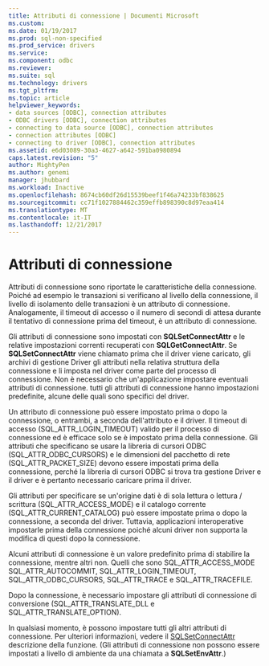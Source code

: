 ```yaml
---
title: Attributi di connessione | Documenti Microsoft
ms.custom: 
ms.date: 01/19/2017
ms.prod: sql-non-specified
ms.prod_service: drivers
ms.service: 
ms.component: odbc
ms.reviewer: 
ms.suite: sql
ms.technology: drivers
ms.tgt_pltfrm: 
ms.topic: article
helpviewer_keywords:
- data sources [ODBC], connection attributes
- ODBC drivers [ODBC], connection attributes
- connecting to data source [ODBC], connection attributes
- connection attributes [ODBC]
- connecting to driver [ODBC], connection attributes
ms.assetid: e6d03089-30a3-4627-a642-591ba0980894
caps.latest.revision: "5"
author: MightyPen
ms.author: genemi
manager: jhubbard
ms.workload: Inactive
ms.openlocfilehash: 8674cb60df26d15539beef1f46a74233bf838625
ms.sourcegitcommit: cc71f1027884462c359effb898390c8d97eaa414
ms.translationtype: MT
ms.contentlocale: it-IT
ms.lasthandoff: 12/21/2017
---
```

# <a name="connection-attributes"></a>Attributi di connessione
Attributi di connessione sono riportate le caratteristiche della connessione. Poiché ad esempio le transazioni si verificano al livello della connessione, il livello di isolamento delle transazioni è un attributo di connessione. Analogamente, il timeout di accesso o il numero di secondi di attesa durante il tentativo di connessione prima del timeout, è un attributo di connessione.  
  
 Gli attributi di connessione sono impostati con **SQLSetConnectAttr** e le relative impostazioni correnti recuperati con **SQLGetConnectAttr**. Se **SQLSetConnectAttr** viene chiamato prima che il driver viene caricato, gli archivi di gestione Driver gli attributi nella relativa struttura della connessione e li imposta nel driver come parte del processo di connessione. Non è necessario che un'applicazione impostare eventuali attributi di connessione. tutti gli attributi di connessione hanno impostazioni predefinite, alcune delle quali sono specifici del driver.  
  
 Un attributo di connessione può essere impostato prima o dopo la connessione, o entrambi, a seconda dell'attributo e il driver. Il timeout di accesso (SQL_ATTR_LOGIN_TIMEOUT) valido per il processo di connessione ed è efficace solo se è impostato prima della connessione. Gli attributi che specificano se usare la libreria di cursori ODBC (SQL_ATTR_ODBC_CURSORS) e le dimensioni del pacchetto di rete (SQL_ATTR_PACKET_SIZE) devono essere impostati prima della connessione, perché la libreria di cursori ODBC si trova tra gestione Driver e il driver e è pertanto necessario caricare prima il driver.  
  
 Gli attributi per specificare se un'origine dati è di sola lettura o lettura / scrittura (SQL_ATTR_ACCESS_MODE) e il catalogo corrente (SQL_ATTR_CURRENT_CATALOG) può essere impostate prima o dopo la connessione, a seconda del driver. Tuttavia, applicazioni interoperative impostarle prima della connessione poiché alcuni driver non supporta la modifica di questi dopo la connessione.  
  
 Alcuni attributi di connessione è un valore predefinito prima di stabilire la connessione, mentre altri non. Quelli che sono SQL_ATTR_ACCESS_MODE SQL_ATTR_AUTOCOMMIT, SQL_ATTR_LOGIN_TIMEOUT, SQL_ATTR_ODBC_CURSORS, SQL_ATTR_TRACE e SQL_ATTR_TRACEFILE.  
  
 Dopo la connessione, è necessario impostare gli attributi di connessione di conversione (SQL_ATTR_TRANSLATE_DLL e SQL_ATTR_TRANSLATE_OPTION).  
  
 In qualsiasi momento, è possono impostare tutti gli altri attributi di connessione. Per ulteriori informazioni, vedere il [SQLSetConnectAttr](../../../odbc/reference/syntax/sqlsetconnectattr-function.md) descrizione della funzione. (Gli attributi di connessione non possono essere impostati a livello di ambiente da una chiamata a **SQLSetEnvAttr**.)

